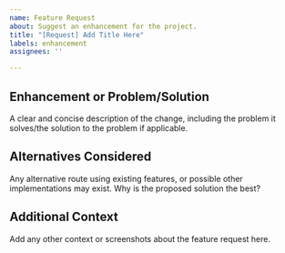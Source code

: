 ```yaml
---
name: Feature Request
about: Suggest an enhancement for the project.
title: "[Request] Add Title Here"
labels: enhancement
assignees: ''

---
```


## Enhancement or Problem/Solution
A clear and concise description of the change, including the problem it solves/the solution to the problem if applicable.

## Alternatives Considered
Any alternative route using existing features, or possible other implementations may exist. Why is the proposed solution the best?

## Additional Context
Add any other context or screenshots about the feature request here.
